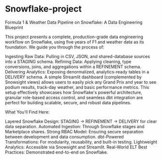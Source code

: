 # Snowflake-project
Formula 1 & Weather Data Pipeline on Snowflake: A Data Engineering Blueprint

This project presents a complete, production-grade data engineering workflow on Snowflake, using five years of F1 and weather data as its foundation. We guide you through the process of:

Ingesting Raw Data: Pulling in CSV, JSON, and shared-database sources into a STAGING schema.
Refining Data: Applying cleaning, type conversions, joins, and aggregations within a REFINEMENT schema.
Delivering Analytics: Exposing denormalized, analytics-ready tables in a DELIVERY schema.
A simple Streamlit dashboard (complemented by Snowsight views) allows users to easily pick any Grand Prix and year to see podium results, track-day weather, and basic performance metrics. This setup effectively showcases how Snowflake's powerful architecture, granular role-based access control, and seamless dbt integration are perfect for building scalable, secure, and robust data pipelines.

What You'll Find Here:

Layered Snowflake Design: STAGING → REFINEMENT → DELIVERY for clear data separation.
Automated Ingestion: Through Snowflake stages and Marketplace shares.
Strong RBAC Model: Ensuring secure separation between development and data consumption.
dbt-Powered Transformations: For modularity, reusability, and built-in testing.
Lightweight Analytics: Accessible via Snowsight and Streamlit.
Real-World ELT Best Practices: Demonstrated end-to-end on Snowflake.